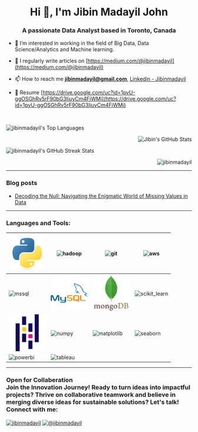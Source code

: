 
<h1 align="center">Hi 👋, I'm Jibin Madayil John</h1>
<h3 align="center">A passionate Data Analyst based in Toronto, Canada</h3>
<!--
<div align="center">
  <img alt="Data Analyst" src="https://user-images.githubusercontent.com/66437638/151714978-6737d779-3d35-4926-9d9f-1f4f16946e7a.gif">
</div>
-->



- 👀 I’m interested in working in the field of Big Data, Data Science/Analytics and Machine learning.

- 📝 I regularly write articles on [https://medium.com/@jibinmadayil](https://medium.com/@jibinmadayil)

- 📫 How to reach me **jibinmadayil@gmail.com**, [Linkedin - Jibinmadayil](https://www.linkedin.com/in/jibinmadayil/)

- 📄 Resume [https://drive.google.com/uc?id=1pvU-ggOSGhRv5rF90bG3IiuyCm4FiWMj](https://drive.google.com/uc?id=1pvU-ggOSGhRv5rF90bG3IiuyCm4FiWMj)
<br>
<p align="left">
  <img src="https://github-readme-stats.vercel.app/api/top-langs?username=jibinmadayil&show_icons=true&locale=en&layout=compact&theme=transparent" alt="jibinmadayil's Top Languages" />
</p>


<p align="right">
  <img src="https://github-readme-stats.vercel.app/api?username=jibinmadayil&show_icons=true&theme=transparent" alt="Jibin's GitHub Stats" />
</p>

<p align="left">
  <img src="https://github-readme-streak-stats.herokuapp.com/?user=jibinmadayil&theme=transparent" alt="jibinmadayil's GitHub Streak Stats" />
</p>

<p align="right"> <img src="https://komarev.com/ghpvc/?username=jibinmadayil&label=Profile%20views&color=0e75b6&style=flat" alt="jibinmadayil" /> </p>




---
<!-- GitHub README.md -->

### Blog posts

<!-- BLOG-POST-LIST:START -->
- [Decoding the Null: Navigating the Enigmatic World of Missing Values in Data](https://medium.com/@jibinmadayil/decoding-the-null-navigating-the-enigmatic-world-of-missing-values-in-data-4c745276d3b4)
<!-- BLOG-POST-LIST:END -->





---

<h3 align="left">Languages and Tools:</h3>
 <!-- GitHub README.md -->

| <img src="https://raw.githubusercontent.com/devicons/devicon/master/icons/python/python-original.svg" alt="python" title="Python" width="100" height="100"> | <img src="https://www.vectorlogo.zone/logos/apache_hadoop/apache_hadoop-icon.svg" alt="hadoop" title="Hadoop" width="100" height="100"> | <img src="https://www.vectorlogo.zone/logos/git-scm/git-scm-icon.svg" alt="git" title="Git" width="100" height="100"> | <img src="https://www.vectorlogo.zone/logos/amazon_aws/amazon_aws-icon.svg" alt="aws" title="AWS" width="100" height="100"> |
|---|---|---|---|
| <img src="https://www.svgrepo.com/show/303229/microsoft-sql-server-logo.svg" alt="mssql" title="Microsoft SQL Server" width="100" height="100"> | <img src="https://raw.githubusercontent.com/devicons/devicon/master/icons/mysql/mysql-original-wordmark.svg" alt="mysql" title="MySQL" width="100" height="100"> | <img src="https://raw.githubusercontent.com/devicons/devicon/master/icons/mongodb/mongodb-original-wordmark.svg" alt="mongodb" title="MongoDB" width="100" height="100"> | <img src="https://scikit-learn.org/stable/_static/scikit-learn-logo-small.png" alt="scikit_learn" title="Scikit-Learn" width="100" height="100"> |
| <img src="https://raw.githubusercontent.com/devicons/devicon/2ae2a900d2f041da66e950e4d48052658d850630/icons/pandas/pandas-original.svg" alt="pandas" title="Pandas" width="100" height="100"> | <img src="https://numpy.org/images/logos/numpy.svg" alt="numpy" title="NumPy" width="100" height="100"> | <img src="https://matplotlib.org/_static/logo2_compressed.svg" alt="matplotlib" title="Matplotlib" width="100" height="100"> | <img src="https://seaborn.pydata.org/_images/logo-mark-lightbg.svg" alt="seaborn" title="Seaborn" width="100" height="100"> |
| <img src="https://www.vectorlogo.zone/logos/microsoft_powerbi/microsoft_powerbi-icon.svg" alt="powerbi" title="Microsoft Power BI" width="100" height="100"> | <img src="https://upload.wikimedia.org/wikipedia/commons/4/4b/Tableau_Logo.png" alt="tableau" title="Tableau" width="100" height="100"> |

---


<h3 >Open for Collaberation 
 <br>
  Join the Innovation Journey! Ready to turn ideas into impactful projects? Thrive on collaborative teamwork and believe in merging diverse ideas for sustainable solutions? Let's talk! 
 <br>Connect with me:</h3>

<p>
<a href="https://linkedin.com/in/jibinmadayil" target="blank"><img align="center" src="https://raw.githubusercontent.com/rahuldkjain/github-profile-readme-generator/master/src/images/icons/Social/linked-in-alt.svg" alt="jibinmadayil" height="30" width="40" /></a>
<a href="https://medium.com/@jibinmadayil" target="blank"><img align="center" src="https://raw.githubusercontent.com/rahuldkjain/github-profile-readme-generator/master/src/images/icons/Social/medium.svg" alt="@jibinmadayil" height="30" width="40" /></a>
</p>
